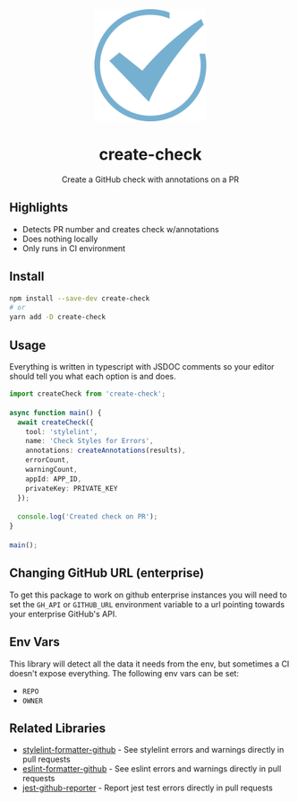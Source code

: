 <div align="center">
  <img  height="200"
    src="./logo.png">
  <h1>create-check</h1>
  <p>Create a GitHub check with annotations on a PR</p>
</div>

## Highlights

- Detects PR number and creates check w/annotations
- Does nothing locally
- Only runs in CI environment

## Install

```sh
npm install --save-dev create-check
# or
yarn add -D create-check
```

## Usage

Everything is written in typescript with JSDOC comments so your editor should tell you what each option is and does.

```ts
import createCheck from 'create-check';

async function main() {
  await createCheck({
    tool: 'stylelint',
    name: 'Check Styles for Errors',
    annotations: createAnnotations(results),
    errorCount,
    warningCount,
    appId: APP_ID,
    privateKey: PRIVATE_KEY
  });

  console.log('Created check on PR');
}

main();
```

## Changing GitHub URL (enterprise)

To get this package to work on github enterprise instances you will need to set the `GH_API` or `GITHUB_URL` environment variable to a url pointing towards your enterprise GitHub's API.

## Env Vars

This library will detect all the data it needs from the env, but sometimes a CI doesn't expose everything. The following env vars can be set:

- `REPO`
- `OWNER`

## Related Libraries

- [stylelint-formatter-github](https://github.com/hipstersmoothie/stylelint-formatter-github) - See stylelint errors and warnings directly in pull requests
- [eslint-formatter-github](https://github.com/hipstersmoothie/eslint-formatter-github) - See eslint errors and warnings directly in pull requests
- [jest-github-reporter](https://github.com/hipstersmoothie/jest-github-reporter) - Report jest test errors directly in pull requests

